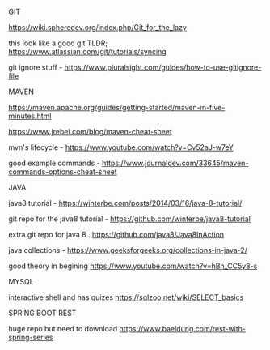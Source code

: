 GIT

https://wiki.spheredev.org/index.php/Git_for_the_lazy

this look like a good git TLDR; https://www.atlassian.com/git/tutorials/syncing

git ignore stuff - https://www.pluralsight.com/guides/how-to-use-gitignore-file

MAVEN

https://maven.apache.org/guides/getting-started/maven-in-five-minutes.html

https://www.jrebel.com/blog/maven-cheat-sheet

mvn's lifecycle - https://www.youtube.com/watch?v=Cv52aJ-w7eY

good example commands - https://www.journaldev.com/33645/maven-commands-options-cheat-sheet

JAVA

java8 tutorial - https://winterbe.com/posts/2014/03/16/java-8-tutorial/

git repo for the java8 tutorial - https://github.com/winterbe/java8-tutorial

extra git repo for java 8 . https://github.com/java8/Java8InAction

java collections - https://www.geeksforgeeks.org/collections-in-java-2/

good theory in begining https://www.youtube.com/watch?v=hBh_CC5y8-s

MYSQL 

interactive shell and has quizes https://sqlzoo.net/wiki/SELECT_basics

SPRING BOOT REST

huge repo but need to download https://www.baeldung.com/rest-with-spring-series